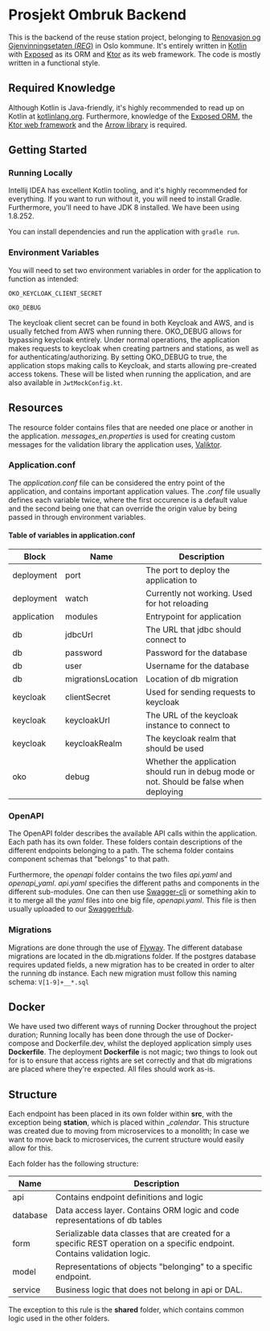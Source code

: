 # Prosjekt Ombruk Backend
This is the backend of the reuse station project, belonging to [Renovasjon og Gjenvinningsetaten (*REG*)](https://www.oslo.kommune.no/etater-foretak-og-ombud/renovasjons-og-gjenvinningsetaten/)
in Oslo kommune. It's entirely written in [Kotlin](https://kotlinlang.org/) with [Exposed]() as its ORM and [Ktor]() as its web framework.
The code is mostly written in a functional style. 

## Required Knowledge
Although Kotlin is Java-friendly, it's highly recommended to read up on Kotlin at [kotlinlang.org](https://kotlinlang.org/docs/reference/).
Furthermore, knowledge of the [Exposed ORM](), the [Ktor web framework]() and the [Arrow library]() is required.

## Getting Started

### Running Locally
Intellij IDEA has excellent Kotlin tooling, and it's highly recommended for everything.
If you want to run without it, you will need to install Gradle. Furthermore, you'll need to have JDK 8 installed.
We have been using 1.8.252.

You can install dependencies and run the application with `gradle run`.

### Environment Variables
You will need to set two environment variables in order for the application to function
as intended:

`OKO_KEYCLOAK_CLIENT_SECRET`

`OKO_DEBUG`

The keycloak client secret can be found in both Keycloak and AWS, and is usually fetched from AWS when running there.
OKO_DEBUG allows for bypassing keycloak entirely. Under normal operations, the application makes requests to keycloak 
when creating partners and stations, as well as for authenticating/authorizing. By setting OKO_DEBUG to true, the 
application stops making calls to Keycloak, and starts allowing pre-created access tokens. These will be listed when
running the application, and are also available in `JwtMockConfig.kt`.

## Resources
The resource folder contains files that are needed one place or another in the application.
_messages_en.properties_ is used for creating custom messages for the validation library the application uses, [Valiktor]().
### Application.conf
The _application.conf_ file can be considered the entry point of the application, and contains important application 
values. The _.conf_ file usually defines each variable twice, where the first occurence is a default value
and the second being one that can override the origin value by being passed in through environment variables.

#### Table of variables in application.conf
| **Block**  | **Name**  | **Description** |
|---|---|---|
| deployment   | port  | The port to deploy the application to  | 
| deployment  | watch  | Currently not working. Used for hot reloading  |
| application  | modules  | Entrypoint for application  | 
| db  | jdbcUrl  | The URL that jdbc should connect to  | 
| db  | password  | Password for the database  | 
| db  | user  | Username for the database  | 
| db  | migrationsLocation  | Location of db migration  | 
| keycloak  | clientSecret  | Used for sending requests to keycloak  | 
| keycloak  | keycloakUrl  | The URL of the keycloak instance to connect to  |
| keycloak  | keycloakRealm  | The keycloak realm that should be used  | 
| oko | debug | Whether the application should run in debug mode or not. Should be false when deploying |

### OpenAPI
The OpenAPI folder describes the available API calls within the application. Each path has its own folder. These folders
contain descriptions of the different endpoints belonging to a path. The schema folder contains component schemas that
"belongs" to that path.

Furthermore, the _openapi_ folder contains the two files _api.yaml_ and _openapi_yaml_. 
_api.yaml_ specifies the different paths and components in the different sub-modules. One can then use
[Swagger-cli]() or something akin to it to merge all the _yaml_ files into one big file, _openapi.yaml_.
This file is then usually uploaded to our [SwaggerHub](https://app.swaggerhub.com/apis/oko8/OKO/1.0.1).

### Migrations
Migrations are done through the use of [Flyway](https://flywaydb.org).
The different database migrations are located in the db.migrations folder. If the postgres database requires updated fields,
a new migration has to be created in order to alter the running db instance. Each new migration must follow this naming schema:
`V[1-9]+__*.sql`

## Docker
We have used two different ways of running Docker throughout the project duration; Running locally has been done through the use of
Docker-compose and Dockerfile.dev, whilst the deployed application simply uses __Dockerfile__. The deployment __Dockerfile__
is not magic; two things to look out for is to ensure that access rights are set correctly and that db migrations
are placed where they're expected. All files should work as-is.

## Structure
Each endpoint has been placed in its own folder within __src__, with the exception being __station__, which is placed
within __calendar_. This structure was created due to moving from microservices to a monolith; In case we want to move back
to microservices, the current structure would easily allow for this.

Each folder has the following structure:

| **Name** | **Description** |
|---|---|
| api | Contains endpoint definitions and logic |
| database | Data access layer. Contains ORM logic and code representations of db tables |
| form | Serializable data classes that are created for a specific REST operation on a specific endpoint. Contains validation logic. |
| model | Representations of objects "belonging" to a specific endpoint. |
| service | Business logic that does not belong in api or DAL. |

The exception to this rule is the __shared__ folder, which contains common logic used in the other folders.







